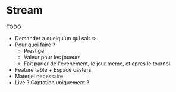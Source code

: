 # Stream

TODO

- Demander a quelqu'un qui sait :>
- Pour quoi faire ?
    - Prestige
    - Valeur pour les joueurs
    - Fait parler de l'evenement, le jour meme, et apres le tournoi
- Feature table + Espace casters
- Materiel necessaire
- Live ? Captation uniquement ?
